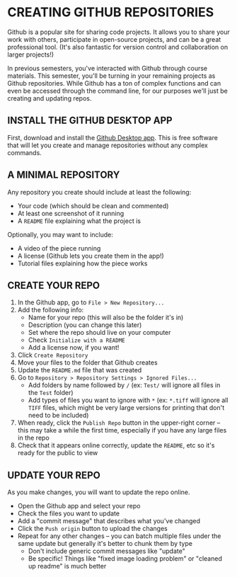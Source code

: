 # CREATING GITHUB REPOSITORIES  

Github is a popular site for sharing code projects. It allows you to share your work with others, participate in open-source projects, and can be a great professional tool. (It's also fantastic for version control and collaboration on larger projects!)

In previous semesters, you've interacted with Github through course materials. This semester, you'll be turning in your remaining projects as Github repositories. While Github has a ton of complex functions and can even be accessed through the command line, for our purposes we'll just be creating and updating repos.


## INSTALL THE GITHUB DESKTOP APP  

First, download and install the [Github Desktop app](https://desktop.github.com/). This is free software that will let you create and manage repositories without any complex commands.


## A MINIMAL REPOSITORY  

Any repository you create should include at least the following:  

* Your code (which should be clean and commented)  
* At least one screenshot of it running  
* A `README` file explaining what the project is  

Optionally, you may want to include:  

* A video of the piece running  
* A license (Github lets you create them in the app!)  
* Tutorial files explaining how the piece works  


## CREATE YOUR REPO  

1. In the Github app, go to `File > New Repository...`  
2. Add the following info:  
	* Name for your repo (this will also be the folder it's in)  
	* Description (you can change this later)  
	* Set where the repo should live on your computer  
	* Check `Initialize with a README`  
	* Add a license now, if you want!  
3. Click `Create Repository`  
4. Move your files to the folder that Github creates  
5. Update the `README.md` file that was created  
6. Go to `Repository > Repository Settings > Ignored Files...`  
	* Add folders by name followed by `/` (ex: `Test/` will ignore all files in the `Test` folder)  
	* Add types of files you want to ignore with `*` (ex: `*.tiff` will ignore all `TIFF` files, which might be very large versions for printing that don't need to be included)  
7. When ready, click the `Publish Repo` button in the upper-right corner – this may take a while the first time, especially if you have any large files in the repo  
8. Check that it appears online correctly, update the `README`, etc so it's ready for the public to view  


## UPDATE YOUR REPO  

As you make changes, you will want to update the repo online.  

* Open the Github app and select your repo  
* Check the files you want to update  
* Add a "commit message" that describes what you've changed  
* Click the `Push origin` button to upload the changes  
* Repeat for any other changes – you can batch multiple files under the same update but generally it's better to chunk them by type  
	* Don't include generic commit messages like "update"  
	* Be specific! Things like "fixed image loading problem" or "cleaned up readme" is much better  

